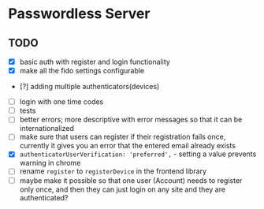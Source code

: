 # Passwordless Server

## TODO

- [x] basic auth with register and login functionality
- [x] make all the fido settings configurable
- [?] adding multiple authenticators(devices)
- [ ] login with one time codes
- [ ] tests
- [ ] better errors; more descriptive with error messages so that it can be internationalized
- [ ] make sure that users can register if their registration fails once, currently it gives you an error that the entered email already exists
- [x] `authenticatorUserVerification: 'preferred',` - setting a value prevents warning in chrome
- [ ] rename `register` to `registerDevice` in the frontend library
- [ ] maybe make it possible so that one user (Account) needs to register only once, and then they can just login on any site and they are authenticated?
